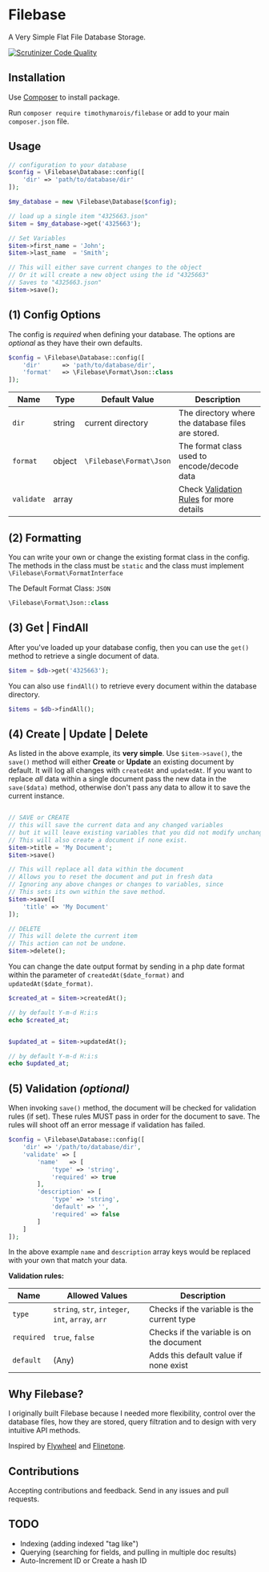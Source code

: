 # Filebase
A Very Simple Flat File Database Storage.

[![Scrutinizer Code Quality](https://scrutinizer-ci.com/g/timothymarois/Filebase/badges/quality-score.png?b=master)](https://scrutinizer-ci.com/g/timothymarois/Filebase/?branch=master)


## Installation

Use [Composer](http://getcomposer.org/) to install package.

Run `composer require timothymarois/filebase` or add to your main `composer.json` file.

## Usage

```php
// configuration to your database
$config = \Filebase\Database::config([
    'dir' => 'path/to/database/dir'
]);

$my_database = new \Filebase\Database($config);

// load up a single item "4325663.json"
$item = $my_database->get('4325663');

// Set Variables
$item->first_name = 'John';
$item->last_name  = 'Smith';

// This will either save current changes to the object
// Or it will create a new object using the id "4325663"
// Saves to "4325663.json"
$item->save();
```


## (1) Config Options

The config is *required* when defining your database. The options are *optional* as they have their own defaults.

```php
$config = \Filebase\Database::config([
    'dir'      => 'path/to/database/dir',
    'format'   => \Filebase\Format\Json::class
]);
```

|Name				|Type		|Default Value	    |Description												|
|---				|---		|---			         	|---														|
|`dir`				|string		|current directory          |The directory where the database files are stored. 	    |
|`format`			|object		|`\Filebase\Format\Json`   |The format class used to encode/decode data				|
|`validate`			|array		|   |Check [Validation Rules](https://github.com/timothymarois/Filebase#5-validation-optional) for more details |


## (2) Formatting

You can write your own or change the existing format class in the config. The methods in the class must be `static` and the class must implement `\Filebase\Format\FormatInterface`

The Default Format Class: `JSON`
```php
\Filebase\Format\Json::class
```


## (3) Get | FindAll

After you've loaded up your database config, then you can use the `get()` method to retrieve a single document of data.

```php
$item = $db->get('4325663');
```

You can also use `findAll()` to retrieve every document within the database directory.

```php
$items = $db->findAll();
```

## (4) Create | Update | Delete

As listed in the above example, its **very simple**. Use `$item->save()`, the `save()` method will either **Create** or **Update** an existing document by default. It will log all changes with `createdAt` and `updatedAt`. If you want to replace *all* data within a single document pass the new data in the `save($data)` method, otherwise don't pass any data to allow it to save the current instance.

```php

// SAVE or CREATE
// this will save the current data and any changed variables
// but it will leave existing variables that you did not modify unchanged.
// This will also create a document if none exist.
$item->title = 'My Document';
$item->save()

// This will replace all data within the document
// Allows you to reset the document and put in fresh data
// Ignoring any above changes or changes to variables, since
// This sets its own within the save method.
$item->save([
    'title' => 'My Document'
]);

// DELETE
// This will delete the current item
// This action can not be undone.
$item->delete();

```

You can change the date output format by sending in a php date format within the parameter of  `createdAt($date_format)` and `updatedAt($date_format)`.

```php
$created_at = $item->createdAt();

// by default Y-m-d H:i:s
echo $created_at;


$updated_at = $item->updatedAt();

// by default Y-m-d H:i:s
echo $updated_at;
```


## (5) Validation *(optional)*

When invoking `save()` method, the document will be checked for validation rules (if set).
These rules MUST pass in order for the document to save. The rules will shoot off an error message if validation has failed.

```php
$config = \Filebase\Database::config([
    'dir' => '/path/to/database/dir',
    'validate' => [
        'name'   => [
            'type' => 'string',
            'required' => true
        ],
        'description' => [
            'type' => 'string',
            'default' => '',
            'required' => false
        ]
    ]
]);
```

In the above example `name` and `description` array keys would be replaced with your own that match your data.

**Validation rules:**

|Name				|Allowed Values		|Description		                |
|---				|---		                                            |---		|
|`type`				|`string`, `str`, `integer`, `int`, `array`, `arr`		|Checks if the variable is the current type		|
|`required`			|`true`, `false`		                                |Checks if the variable is on the document		|
|`default`			| (Any)		                                                |Adds this default value if none exist   		|



## Why Filebase?

I originally built Filebase because I needed more flexibility, control over the database files, how they are stored, query filtration and to design with very intuitive API methods.

Inspired by [Flywheel](https://github.com/jamesmoss/flywheel) and [Flinetone](https://github.com/fire015/flintstone).

## Contributions

Accepting contributions and feedback. Send in any issues and pull requests.


## TODO

- Indexing (adding indexed "tag like")
- Querying (searching for fields, and pulling in multiple doc results)
- Auto-Increment ID or Create a hash ID
